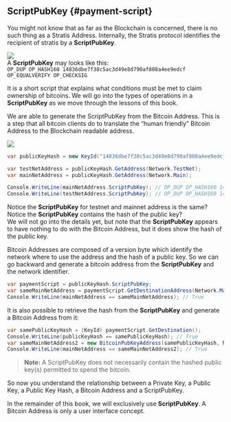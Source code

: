 ## ScriptPubKey {#payment-script}
You might not know that as far as the Blockchain is concerned, there is no such thing as a Stratis Address. Internally, the Stratis protocol identifies the recipient of stratis by a **ScriptPubKey**.  

![](../assets/ScriptPubKey.png)  
A **ScriptPubKey** may looks like this:  
```OP_DUP OP_HASH160 14836dbe7f38c5ac3d49e8d790af808a4ee9edcf OP_EQUALVERIFY OP_CHECKSIG```  

It is a short script that explains what conditions must be met to claim ownership of bitcoins. We will go into the types of operations in a **ScriptPubKey** as we move through the lessons of this book.  

We are able to generate the ScriptPubKey from the Bitcoin Address. This is a step that all bitcoin clients do to translate the “human friendly” Bitcoin Address to the Blockchain readable address.

![](../assets/BitcoinAddressToScriptPubKey.png)  

```cs 
var publicKeyHash = new KeyId("14836dbe7f38c5ac3d49e8d790af808a4ee9edcf");

var testNetAddress = publicKeyHash.GetAddress(Network.TestNet);
var mainNetAddress = publicKeyHash.GetAddress(Network.Main);

Console.WriteLine(mainNetAddress.ScriptPubKey); // OP_DUP OP_HASH160 14836dbe7f38c5ac3d49e8d790af808a4ee9edcf OP_EQUALVERIFY OP_CHECKSIG
Console.WriteLine(testNetAddress.ScriptPubKey); // OP_DUP OP_HASH160 14836dbe7f38c5ac3d49e8d790af808a4ee9edcf OP_EQUALVERIFY OP_CHECKSIG
```  

Notice the **ScriptPubKey** for testnet and mainnet address is the same?  
Notice the **ScriptPubKey** contains the hash of the public key?  
We will not go into the details yet, but note that the **ScriptPubKey** appears to have nothing to do with the Bitcoin Address, but it does show the hash of the public key.  

Bitcoin Addresses are composed of a version byte which identify the network where to use the address and the hash of a public key. So we can go backward and generate a bitcoin address from the **ScriptPubKey** and the network identifier.

```cs
var paymentScript = publicKeyHash.ScriptPubKey;
var sameMainNetAddress = paymentScript.GetDestinationAddress(Network.Main);
Console.WriteLine(mainNetAddress == sameMainNetAddress); // True
```   

It is also possible to retrieve the hash from the **ScriptPubKey** and generate a Bitcoin Address from it:  

```cs
var samePublicKeyHash = (KeyId) paymentScript.GetDestination();
Console.WriteLine(publicKeyHash == samePublicKeyHash); // True
var sameMainNetAddress2 = new BitcoinPubKeyAddress(samePublicKeyHash, Network.Main);
Console.WriteLine(mainNetAddress == sameMainNetAddress2); // True
```   

> **Note:** A ScriptPubKey does not necessarily contain the hashed public key(s) permitted to spend the bitcoin.  

So now you understand the relationship between a Private Key, a Public Key, a Public Key Hash, a Bitcoin Address and a ScriptPubKey.

In the remainder of this book, we will exclusively use **ScriptPubKey**. A Bitcoin Address is only a user interface concept.
